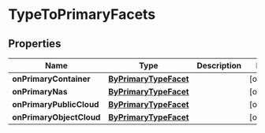 

# TypeToPrimaryFacets

## Properties

Name | Type | Description | Notes
------------ | ------------- | ------------- | -------------
**onPrimaryContainer** | [**ByPrimaryTypeFacet**](ByPrimaryTypeFacet.md) |  |  [optional]
**onPrimaryNas** | [**ByPrimaryTypeFacet**](ByPrimaryTypeFacet.md) |  |  [optional]
**onPrimaryPublicCloud** | [**ByPrimaryTypeFacet**](ByPrimaryTypeFacet.md) |  |  [optional]
**onPrimaryObjectCloud** | [**ByPrimaryTypeFacet**](ByPrimaryTypeFacet.md) |  |  [optional]



